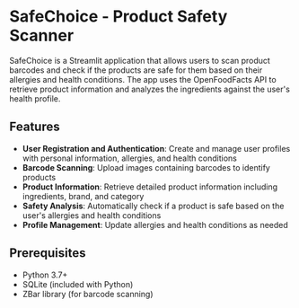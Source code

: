 # SafeChoice - Product Safety Scanner

SafeChoice is a Streamlit application that allows users to scan product barcodes and check if the products are safe for them based on their allergies and health conditions. The app uses the OpenFoodFacts API to retrieve product information and analyzes the ingredients against the user's health profile.

## Features

- **User Registration and Authentication**: Create and manage user profiles with personal information, allergies, and health conditions
- **Barcode Scanning**: Upload images containing barcodes to identify products
- **Product Information**: Retrieve detailed product information including ingredients, brand, and category
- **Safety Analysis**: Automatically check if a product is safe based on the user's allergies and health conditions
- **Profile Management**: Update allergies and health conditions as needed

## Prerequisites

- Python 3.7+
- SQLite (included with Python)
- ZBar library (for barcode scanning)
